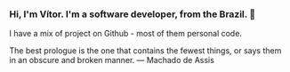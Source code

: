 ### Hi, I'm Vítor. I'm a software developer, from the Brazil. 👋
I have a mix of project on Github - most of them personal code.

The best prologue is the one that contains the fewest things, or says them in an obscure and broken manner.
— Machado de Assis
